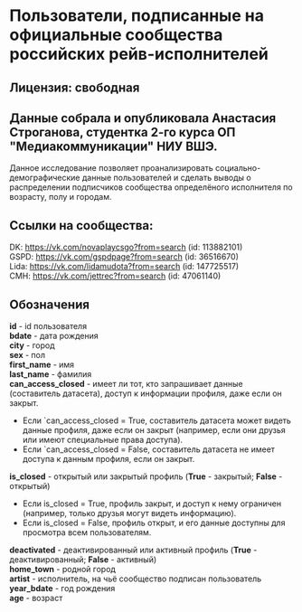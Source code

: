 ﻿# Пользователи, подписанные на официальные сообщества российских рейв-исполнителей  

## Лицензия: свободная  

## Данные собрала и опубликовала Анастасия Строганова, студентка 2-го курса ОП "Медиакоммуникации" НИУ ВШЭ.

Данное исследование позволяет проанализировать социально-демографические данные пользователей и сделать выводы о распределении подписчиков сообщества определёного исполнителя по возрасту, полу и городам.

## Ссылки на сообщества:  
DK: https://vk.com/novaplaycsgo?from=search (id: 113882101)  
GSPD: https://vk.com/gspdpage?from=search (id: 36516670)  
Lida: https://vk.com/lidamudota?from=search (id: 147725517)  
CMH: https://vk.com/jettrec?from=search (id: 47061140)

## Обозначения  
**id** - id пользователя  
**bdate** - дата рождения  
**city** - город  
**sex** - пол  
**first_name** - имя  
**last_name** - фамилия  
**can_access_closed** - имеет ли тот, кто запрашивает данные (составитель датасета), доступ к информации профиля, даже если он закрыт.  
-   Если  `can_access_closed = True, составитель датасета может видеть данные профиля, даже если он закрыт (например, если они друзья или имеют специальные права доступа).
-   Если  `can_access_closed = False, составитель датасета не имеет доступа к данным профиля, если он закрыт.

**is_closed** - открытый или закрытый профиль (**True** - закрытый; **False** - открытый)
- Если is_closed = True, профиль закрыт, и доступ к нему ограничен (например, только друзья могут видеть информацию).
- Если is_closed = False, профиль открыт, и его данные доступны для просмотра всем пользователям.  

**deactivated** - деактивированный или активный профиль (**True** - деактивированный; **False** - активный)  
**home_town** - родной город  
**artist** - исполнитель, на чьё сообщество подписан пользователь  
**year_bdate** - год рождения  
**age** - возраст
